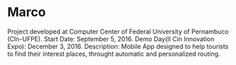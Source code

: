 # Marco 
Project developed at Computer Center of Federal University of Pernambuco (CIn-UFPE).
Start Date: September 5,  2016. Demo Day(II Cin Innovation Expo): December 3, 2016. 
Description: Mobile App designed to help tourists to find their interest places, throught automatic and personalized routing.
